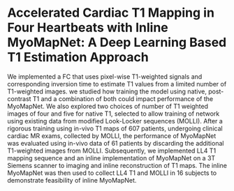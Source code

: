 # Accelerated Cardiac T1 Mapping in Four Heartbeats with Inline MyoMapNet: A Deep Learning Based T1 Estimation Approach

We implemented a FC that uses pixel-wise T1-weighted signals and corresponding inversion time to estimate T1 values from a limited number of T1-weighted images. we studied how training the model using native, post-contrast T1 and a combination of both could impact performance of the MyoMapNet. We also explored two choices of number of T1 weighted images of four and five for native T1, selected to allow training of network using existing data from modified Look-Locker sequences (MOLLI). After a rigorous training using in-vivo T1 maps of 607 patients, undergoing clinical cardiac MR exams, collected by MOLLI, the performance of MyoMapNet was evaluated using in-vivo data of 61 patients by discarding the additional T1-weighted images from MOLLI. Subsequently, we implemented LL4 T1 mapping sequence and an inline implementation of MyoMapNet on a 3T Siemens scanner to imaging and inline reconstruction of T1 maps. The inline MyoMapNet was then used to collect LL4 T1 and MOLLI in 16 subjects to demonstrate feasibility of inline MyoMapNet.
